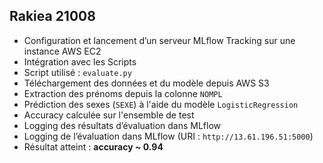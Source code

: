 ##  Rakiea 21008

- Configuration et lancement d’un serveur MLflow Tracking sur une instance AWS EC2
- Intégration avec les Scripts
- Script utilisé : `evaluate.py`
- Téléchargement des données et du modèle depuis AWS S3
- Extraction des prénoms depuis la colonne `NOMPL`
- Prédiction des sexes (`SEXE`) à l'aide du modèle `LogisticRegression`
- Accuracy calculée sur l'ensemble de test
- Logging des résultats d’évaluation dans MLflow 
- Logging de l’évaluation dans MLflow (URI : `http://13.61.196.51:5000`)
-  Résultat atteint : **accuracy ~ 0.94**
